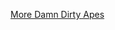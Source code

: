 ---
layout: post
wordpress_id: 1060
wordpress_url: http://noesbueno.com/archives/1060
date: '2011-03-23 17:59:24 -0500'
date_gmt: '2011-03-23 22:59:24 -0500'
body: |
  <p><a href="http://feeds.ign.com/click.phdo?i=fc18b23e392dd1c6f310f80e7f2d4f27">More Damn Dirty Apes</a></p>
---